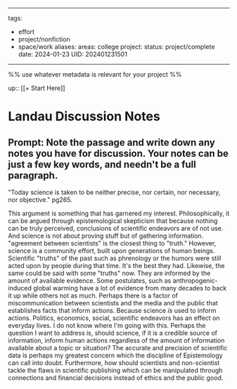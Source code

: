 
---
tags:
  - effort
  - project/nonfiction
  - space/work
aliases: 
areas: college
project: 
status: project/complete
date: 2024-01-23
UID: 202401231501
---

%%
use whatever metadata is relevant for your project
%%

up:: [[+ Start Here]]

# Landau Discussion Notes

## Prompt: Note the passage and write down any notes you have for discussion. Your notes can be just a few key words, and needn't be a full paragraph.
"Today science is taken to be neither precise, nor certain, nor necessary, nor objective." pg265.

This argument is something that has garnered my interest. Philosophically, it can be argued through epistemological skepticism that because nothing can be truly perceived, conclusions of scientific endeavors are of not use. And science is not about proving stuff but of gathering information. "agreement between scientists" is the closest thing to "truth." However, science is a community effort, built upon generations of human beings. Scientific "truths" of the past such as phrenology or the humors were still acted upon by people during that time. It's the best they had. Likewise, the same could be said with some "truths" now. They are informed by the amount of available evidence. Some postulates, such as anthropogenic-induced global warming have a lot of evidence from many decades to back it up while others not as much. Perhaps there is a factor of miscommunication between scientists and the media and the public that establishes facts that inform actions. Because science *is* used to inform actions. Politics, economics, social, scientific endeavors has an effect on everyday lives. I do not know where I'm going with this. Perhaps the question I want to address is, should science, if it is a credible source of information, inform human actions regardless of the amount of information available about a topic or situation? The accurate and precision of scientific data is perhaps my greatest concern which the discipline of Epistemology can call into doubt. Furthermore, how should scientists and non-scientist tackle the flaws in scientific publishing which can be manipulated through connections and financial decisions instead of ethics and the public good.